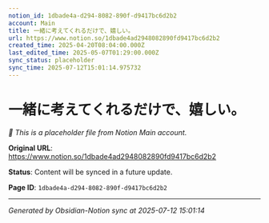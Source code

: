 ```yaml
---
notion_id: 1dbade4a-d294-8082-890f-d9417bc6d2b2
account: Main
title: 一緒に考えてくれるだけで、嬉しい。
url: https://www.notion.so/1dbade4ad2948082890fd9417bc6d2b2
created_time: 2025-04-20T08:04:00.000Z
last_edited_time: 2025-05-07T01:29:00.000Z
sync_status: placeholder
sync_time: 2025-07-12T15:01:14.975732
---
```


# 一緒に考えてくれるだけで、嬉しい。

*🔄 This is a placeholder file from Notion Main account.*

**Original URL**: https://www.notion.so/1dbade4ad2948082890fd9417bc6d2b2

**Status**: Content will be synced in a future update.

**Page ID**: `1dbade4a-d294-8082-890f-d9417bc6d2b2`

---

*Generated by Obsidian-Notion sync at 2025-07-12 15:01:14*
